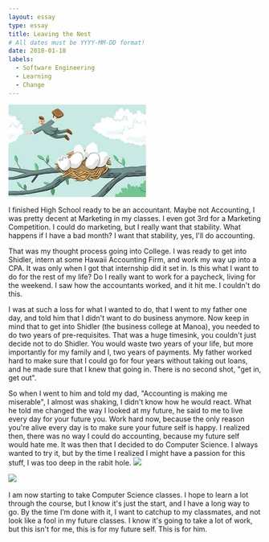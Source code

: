 ```yaml
---
layout: essay
type: essay
title: Leaving the Nest
# All dates must be YYYY-MM-DD format!
date: 2018-01-18
labels:
  - Software Engineering
  - Learning
  - Change
---
```


<img class="ui tiny left circular floated image" src="../images/nest.jpg">

I finished High School ready to be an accountant. Maybe not Accounting, I was pretty decent at Marketing in my classes. I even got 3rd for a Marketing Competition. I could do marketing, but I really want that stability. What happens if I have a bad month? I want that stability, yes, I'll do accounting. 

That was my thought process going into College. I was ready to get into Shidler, intern at some Hawaii Accounting Firm, and work my way up into a CPA. It was only when I got that internship did it set in. Is this what I want to do for the rest of my life? Do I really want to work for a paycheck, living for the weekend. I saw how the accountants worked, and it hit me. I couldn't do this. 

I was at such a loss for what I wanted to do, that I went to my father one day, and told him that I didn't want to do business anymore. Now keep in mind that to get into Shidler (the business college at Manoa), you needed to do two years of pre-requisites. That was a huge timesink, you couldn't just decide not to do Shidler. You would waste two years of your life, but more importantly for my family and I, two years of payments. My father worked hard to make sure that I could go for four years without taking out loans, and he made sure that I knew that going in. There is no second shot, "get in, get out". 

So when I went to him and told my dad, "Accounting is making me miserable", I almost was shaking, I didn't know how he would react. What he told me changed the way I looked at my future, he said to me to live every day for your future you. Work hard now, because the only reason you're alive every day is to make sure your future self is happy. I realized then, there was no way I could do accounting, because my future self would hate me. It was then that I decided to do Computer Science. I always wanted to try it, but by the time I realized I might have a passion for this stuff, I was too deep in the rabit hole. 
<img class="ui tiny left circular floated image" src="https://i.pinimg.com/originals/bc/a8/1f/bca81fed9deff023aa24a30b068938dc.jpg">


<img class="ui tiny left circular floated image" src="../images/software-code.jpg">

I am now starting to take Computer Science classes. I hope to learn a lot through the course, but I know it's just the start, and I have a long way to go. By the time I’m done with it, I want to catchup to my classmates, and not look like a fool in my future classes. I know it's going to take a lot of work, but this isn't for me, this is for my future self. This is for him.